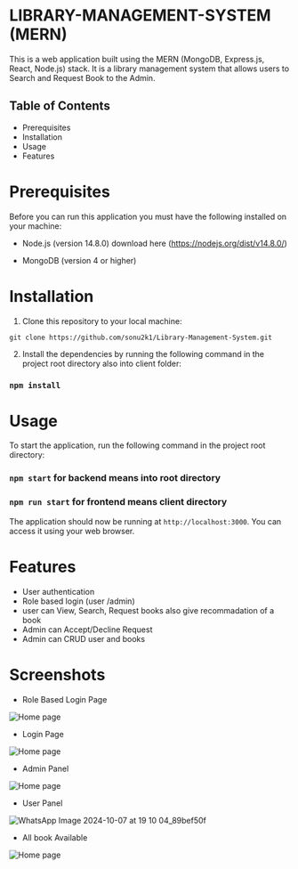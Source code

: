# LIBRARY-MANAGEMENT-SYSTEM (MERN)

This is a web application built using the MERN (MongoDB, Express.js, React, Node.js) stack. It is a library management system that allows users to Search and Request Book to the Admin.

## Table of Contents

- Prerequisites
- Installation
- Usage
- Features

# Prerequisites

Before you can run this application you must have the following installed on your machine:

- Node.js (version 14.8.0) download here (https://nodejs.org/dist/v14.8.0/)

- MongoDB (version 4 or higher)

# Installation

1. Clone this repository to your local machine:

`git clone https://github.com/sonu2k1/Library-Management-System.git`

2. Install the dependencies by running the following command in the project root directory also into client folder:

### `npm install`

# Usage

To start the application, run the following command in the project root directory:

### `npm start` for backend means into root directory

### `npm run start` for frontend means client directory

The application should now be running at `http://localhost:3000`. You can access it using your web browser.

# Features

- User authentication
- Role based login (user /admin)
- user can View, Search, Request books also give recommadation of a book
- Admin can Accept/Decline Request
- Admin can CRUD user and books

# Screenshots

- Role Based Login Page

![Home page](https://github.com/akgupta55/LMS/blob/main/project%20pic%20lms/role%20based%20login.png?raw=true)

- Login Page

![Home page](https://github.com/akgupta55/LMS/blob/main/project%20pic%20lms/admin%20login.png?raw=true)

- Admin Panel

![Home page](https://github.com/akgupta55/LMS/blob/main/project%20pic%20lms/admin%20home.png?raw=true)

- User Panel

![WhatsApp Image 2024-10-07 at 19 10 04_89bef50f](https://github.com/user-attachments/assets/236de9e1-7250-49bd-915d-976b390e886b)


- All book Available

![Home page](https://github.com/akgupta55/LMS/blob/main/project%20pic%20lms/all%20book.png?raw=true)

